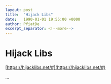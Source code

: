 ```yaml
---
layout: post
title:  "Hijack Libs"
date:   1990-01-01 19:55:00 +0000
author: PfiatDe
excerpt_separator: <!--more-->
---
```


# Hijack Libs
[https://hijacklibs.net/#](https://hijacklibs.net/#)

...
<!--more-->
